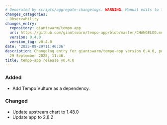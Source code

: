 ```yaml
---
# Generated by scripts/aggregate-changelogs. WARNING: Manual edits to this files will be overwritten.
changes_categories:
- Observability
changes_entry:
  repository: giantswarm/tempo-app
  url: https://github.com/giantswarm/tempo-app/blob/master/CHANGELOG.md#040---2025-09-29
  version: 0.4.0
  version_tag: v0.4.0
date: '2025-09-29T11:46:36'
description: Changelog entry for giantswarm/tempo-app version 0.4.0, published on
  29 September 2025, 11:46.
title: tempo-app release v0.4.0
---
```


### Added
- Add Tempo Vulture as a dependency.
### Changed
- Update upstream chart to 1.48.0
- Update app to 2.8.2
